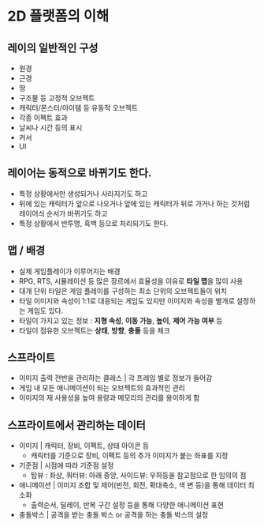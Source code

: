 # 2D 플랫폼의 이해

## 레이의 일반적인 구성
- 원경
- 근경
- 땅
- 구조물 등 고정적 오브젝트
- 캐릭터/몬스터/아이템 등 유동적 오브젝트
- 각종 이펙트 효과
- 날씨나 시간 등의 표시
- 커서
- UI

## 레이어는 동적으로 바뀌기도 한다.
- 특정 상황에서만 생성되거나 사라지기도 하고
- 뒤에 있는 캐릭터가 앞으로 나오거나 앞에 있는 캐릭터가 뒤로 가거나 하는 것처럼 레이어싀 순서가 바뀌기도 하고
- 특정 상황에서 반투명, 흑백 등으로 처리되기도 한다.

## 맵 / 배경
- 실제 게임플레이가 이루어지는 배경
- RPG, RTS, 시뮬레이션 등 많은 장르에서 효율성을 이유로 **타일 맵**을 많이 사용
- 대개 단위 타일은 게임 플레이를 구성하는 최소 단위의 오브젝트들이 위치
- 타일 이미지와 속성이 1:1로 대응되는 게임도 있지만 이미지와 속성을 별개로 설정하는 게임도 있다.
- 타일이 가지고 있는 정보 : **지형 속성**, **이동 가능**, **높이**, **제어 가능 여부** 등
- 타일이 점유한 오브젝트는 **상태**, **방향**, **충돌** 등을 체크

## 스프라이트
- 이미지 출력 전반을 관리하는 클래스 | 각 프레임 별로 정보가 들어감
- 게임 내 모든 애니메이션이 되는 오브젝트의 효과적인 관리
- 이미지의 재 사용성을 높여 용량과 메모리의 관리를 용이하게 함

## 스프라이트에서 관리하는 데이터
- 이미지 | 캐릭터, 장비, 이펙트, 상태 아이콘 등
  - 캐릭터를 기준으로 장비, 이펙트 등의 추가 이미지가 붙는 좌표를 지정
- 기준점 | 시점에 따라 기준점 설정
  - 탑뷰 : 좌상, 쿼터뷰: 아래 중앙, 사이드뷰: 우하등을 참고점으로 한 임의의 점
- 애니메이션 | 이미지 조합 및 제어(반전, 회전, 확대축소, 색 변 등)을 통해 데이터 최소화
  - 출력순서, 딜레이, 반복 구간 설정 등을 통해 다양한 애니메이션 표현
- 충돌박스 | 공격을 받는 충돌 박스 or 공격을 하는 충돌 박스의 설정
